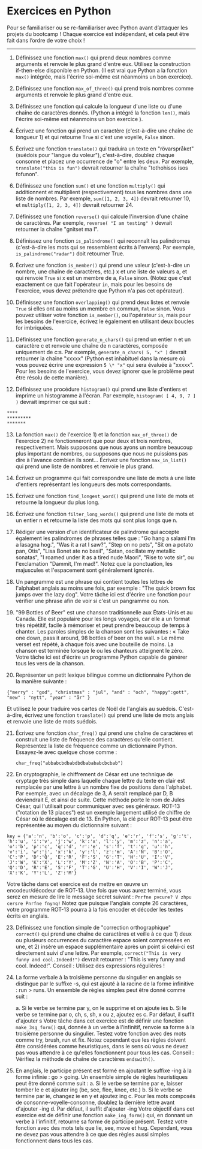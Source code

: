 # Exercices en Python

Pour se familiariser ou se re-familiariser avec Python avant d’attaquer les projets du bootcamp !
Chaque exercice est indépendant, et cela peut être fait dans l’ordre de votre choix !

---

1. Définissez une fonction `max()` qui prend deux nombres comme arguments et renvoie le plus grand d'entre eux. Utilisez la construction if-then-else disponible en Python. (Il est vrai que Python a la fonction `max()` intégrée, mais l'écrire soi-même est néanmoins un bon exercice).

2. Définissez une fonction `max_of_three()` qui prend trois nombres comme arguments et renvoie le plus grand d'entre eux.

3. Définissez une fonction qui calcule la longueur d'une liste ou d'une chaîne de caractères donnés. (Python a intégré la fonction `len()`, mais l'écrire soi-même est néanmoins un bon exercice ).

4. Écrivez une fonction qui prend un caractère (c'est-à-dire une chaîne de longueur 1) et qui retourne `True` si c'est une voyelle, `False` sinon.

5. Écrivez une fonction `translate()` qui traduira un texte en "rövarspråket" (suédois pour "langue du voleur"), c'est-à-dire, doublez chaque consonne et placez une occurrence de "o" entre les deux. Par exemple, `translate("this is fun")` devrait retourner la chaîne "tothohisos isos fofunon".

6. Définissez une fonction `sum()` et une fonction `multiply()` qui additionnent et multiplient (respectivement) tous les nombres dans une liste de nombres. Par exemple, `sum([1, 2, 3, 4])` devrait retourner 10, et `multiply([1, 2, 3, 4])` devrait retourner 24.

7. Définissez une fonction `reverse()` qui calcule l'inversion d'une chaîne de caractères. Par exemple, `reverse( "I am testing" )` devrait retourner la chaîne "gnitset ma I".

8. Définissez une fonction `is_palindrome()` qui reconnaît les palindromes (c'est-à-dire les mots qui se ressemblent écrits à l'envers). Par exemple, `is_palindrome("radar")` doit retourner True.

9. Écrivez une fonction `is_member()` qui prend une valeur (c'est-à-dire un nombre, une chaîne de caractères, etc.) x et une liste de valeurs a, et qui renvoie `True` si x est un membre de a, `False` sinon. (Notez que c'est exactement ce que fait l'opérateur `in`, mais pour les besoins de l'exercice, vous devez prétendre que Python n'a pas cet opérateur).

10. Définissez une fonction `overlapping()` qui prend deux listes et renvoie `True` si elles ont au moins un membre en commun, `False` sinon. Vous pouvez utiliser votre fonction `is_member()`, ou l'opérateur `in`, mais pour les besoins de l'exercice, écrivez le également en utilisant deux boucles for imbriquées.

11. Définissez une fonction `generate_n_chars()` qui prend un entier n et un caractère c et renvoie une chaîne de n caractères, composée uniquement de c:s. Par exemple, `generate_n_chars( 5, "x" )` devrait retourner la chaîne "xxxxx" (Python est inhabituel dans la mesure où vous pouvez écrire une expression `5 \* "x"` qui sera évaluée à "xxxxx". Pour les besoins de l'exercice, vous devez ignorer que le problème peut être résolu de cette manière).

12. Définissez une procédure `histogram()` qui prend une liste d'entiers et imprime un histogramme à l'écran. Par exemple, `histogram( [ 4, 9, 7 ] )` devrait imprimer ce qui suit :

```
****
*********
*******
```

13. La fonction `max()` de l'exercice 1) et la fonction `max_of_three()` de l'exercice 2) ne fonctionneront que pour deux et trois nombres, respectivement. Mais supposons que nous ayons un nombre beaucoup plus important de nombres, ou supposons que nous ne puissions pas dire à l'avance combien ils sont… Écrivez une fonction `max_in_list()` qui prend une liste de nombres et renvoie le plus grand.

14. Écrivez un programme qui fait correspondre une liste de mots à une liste d'entiers représentant les longueurs des mots correspondants.

15. Écrivez une fonction `find_longest_word()` qui prend une liste de mots et retourne la longueur du plus long.

16. Écrivez une fonction `filter_long_words()` qui prend une liste de mots et un entier n et retourne la liste des mots qui sont plus longs que n.

17. Rédiger une version d'un identificateur de palindrome qui accepte également les palindromes de phrases telles que :
    "Go hang a salami I'm a lasagna hog.", "Was it a rat I saw?", "Step on no pets", "Sit on a potato pan, Otis", "Lisa Bonet ate no basil", "Satan, oscillate my metallic sonatas", "I roamed under it as a tired nude Maori", "Rise to vote sir", ou l'exclamation "Dammit, I'm mad!".
    Notez que la ponctuation, les majuscules et l'espacement sont généralement ignorés.

18. Un pangramme est une phrase qui contient toutes les lettres de l'alphabet anglais au moins une fois, par exemple : "The quick brown fox jumps over the lazy dog". Votre tâche ici est d'écrire une fonction pour vérifier une phrase afin de voir si c'est un pangramme ou non.

19. "99 Bottles of Beer" est une chanson traditionnelle aux États-Unis et au Canada. Elle est populaire pour les longs voyages, car elle a un format très répétitif, facile à mémoriser et peut prendre beaucoup de temps à chanter. Les paroles simples de la chanson sont les suivantes :
    « Take one down, pass it around, 98 bottles of beer on the wall. »
    Le même verset est répété, à chaque fois avec une bouteille de moins. La chanson est terminée lorsque le ou les chanteurs atteignent le zéro. Votre tâche ici est d'écrire un programme Python capable de générer tous les vers de la chanson.

20. Représenter un petit lexique bilingue comme un dictionnaire Python de la manière suivante :

`{"merry" : "god", "christmas" : "jul", "and" : "och", "happy":gott", "new" : "nytt", "year" : "år" }`

Et utilisez le pour traduire vos cartes de Noël de l'anglais au suédois. C'est-à-dire, écrivez une fonction `translate()` qui prend une liste de mots anglais et renvoie une liste de mots suédois.

21. Écrivez une fonction `char_freq()` qui prend une chaîne de caractères et construit une liste de fréquence des caractères qu'elle contient. Représentez la liste de fréquence comme un dictionnaire Python. Essayez-le avec quelque chose comme :

    `char_freq("abbabcbdbabdbdbabababcbcbab")`

22. En cryptographie, le chiffrement de César est une technique de cryptage très simple dans laquelle chaque lettre du texte en clair est remplacée par une lettre à un nombre fixe de positions dans l'alphabet. Par exemple, avec un décalage de 3, A serait remplacé par D, B deviendrait E, et ainsi de suite. Cette méthode porte le nom de Jules César, qui l'utilisait pour communiquer avec ses généraux. ROT-13 ("rotation de 13 places") est un exemple largement utilisé de chiffre de César où le décalage est de 13. En Python, la clé pour ROT-13 peut être représentée au moyen du dictionnaire suivant :

```
key = {'a':'n', 'b':'o', 'c':'p', 'd':'q', 'e':'r', 'f':'s', 'g':'t', 'h':'u', 'i':'v', 'j':'w', 'k':'x', 'l':'y', 'm':'z', 'n':'a', 'o':'b', 'p':'c', 'q':'d', 'r':'e', 's':'f', 't':'g', 'u':'h', 'v':'i', 'w':'j', 'x':'k', 'y':'l', 'z':'m', 'A':'N', 'B':'O', 'C':'P', 'D':'Q', 'E':'R', 'F':'S', 'G':'T', 'H':'U', 'I':'V', 'J':'W', 'K':'X', 'L':'Y', 'M':'Z', 'N':'A', 'O':'B', 'P':'C', 'Q':'D', 'R':'E', 'S':'F', 'T':'G', 'U':'H', 'V':'I', 'W':'J', 'X':'K', 'Y':'L', 'Z':'M'}
```

Votre tâche dans cet exercice est de mettre en œuvre un encodeur/décodeur de ROT-13. Une fois que vous aurez terminé, vous serez en mesure de lire le message secret suivant :
`Pnrfne pvcure? V zhpu cersre Pnrfne fnynq!`
Notez que puisque l'anglais compte 26 caractères, votre programme ROT-13 pourra à la fois encoder et décoder les textes écrits en anglais.

23. Définissez une fonction simple de "correction orthographique" `correct()` qui prend une chaîne de caractères et veille à ce que 1) deux ou plusieurs occurrences du caractère espace soient compressées en une, et 2) insère un espace supplémentaire après un point si celui-ci est directement suivi d'une lettre. Par exemple, `correct("This is very funny and cool.Indeed!")` devrait retourner : "This is very funny and cool. Indeed!". Conseil : Utilisez des expressions régulières !

24. La forme verbale à la troisième personne du singulier en anglais se distingue par le suffixe -s, qui est ajouté à la racine de la forme infinitive : run > runs. Un ensemble de règles simples peut être donné comme suit :

    a. Si le verbe se termine par y, on le supprime et on ajoute ies
    b. Si le verbe se termine par o, ch, s, sh, x ou z, ajoutez es
    c. Par défaut, il suffit d'ajouter s
    Votre tâche dans cet exercice est de définir une fonction `make_3sg_form()` qui, donnée à un verbe à l'infinitif, renvoie sa forme à la troisième personne du singulier. Testez votre fonction avec des mots comme try, brush, run et fix. Notez cependant que les règles doivent être considérées comme heuristiques, dans le sens où vous ne devez pas vous attendre à ce qu'elles fonctionnent pour tous les cas. Conseil : Vérifiez la méthode de chaîne de caractères `endswith()`.

25. En anglais, le participe présent est formé en ajoutant le suffixe -ing à la forme infinie : go > going. Un ensemble simple de règles heuristiques peut être donné comme suit :
    a. Si le verbe se termine par e, laisser tomber le e et ajouter ing (be, see, flee, knee, etc.)
    b. Si le verbe se termine par ie, changez ie en y et ajoutez ing
    c. Pour les mots composés de consonne-voyelle-consonne, doublez la dernière lettre avant d'ajouter -ing
    d. Par défaut, il suffit d'ajouter -ing
    Votre objectif dans cet exercice est de définir une fonction `make_ing_form()` qui, en donnant un verbe à l'infinitif, retourne sa forme de participe présent. Testez votre fonction avec des mots tels que lie, see, move et hug. Cependant, vous ne devez pas vous attendre à ce que des règles aussi simples fonctionnent dans tous les cas.
